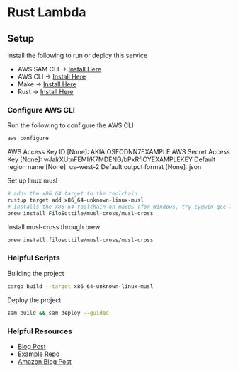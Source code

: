 # Rust Lambda

## Setup
Install the following to run or deploy this service
- AWS SAM CLI -> [Install Here](https://docs.aws.amazon.com/serverless-application-model/latest/developerguide/serverless-sam-cli-install.html)
- AWS CLI -> [Install Here](https://docs.aws.amazon.com/cli/latest/userguide/install-cliv2.html)
- Make -> [Install Here](http://ftp.gnu.org/gnu/make/)
- Rust -> [Install Here](https://www.rust-lang.org/tools/install)

### Configure AWS CLI
Run the following to configure the AWS CLI

```bash
aws configure
```

AWS Access Key ID [None]: AKIAIOSFODNN7EXAMPLE
AWS Secret Access Key [None]: wJalrXUtnFEMI/K7MDENG/bPxRfiCYEXAMPLEKEY
Default region name [None]: us-west-2
Default output format [None]: json

Set up linux musl
```bash
# adds the x86 64 target to the toolchain
rustup target add x86_64-unknown-linux-musl
# installs the x86 64 toolchain on macOS (for Windows, try cygwin-gcc-linux)
brew install FiloSottile/musl-cross/musl-cross
```

Install musl-cross through brew
```bash
brew install filosottile/musl-cross/musl-cross
```

### Helpful Scripts
Building the project
```bash
cargo build --target x86_64-unknown-linux-musl
```

Deploy the project
```bash
sam build && sam deploy --guided
```

### Helpful Resources
- [Blog Post](https://dev.to/rad_val_/aws-lambda-rust-292g)
- [Example Repo](https://github.com/valentinradu/rust-aws-lambda-example/blob/master/Cargo.toml)
- [Amazon Blog Post](https://aws.amazon.com/blogs/opensource/rust-runtime-for-aws-lambda/)
